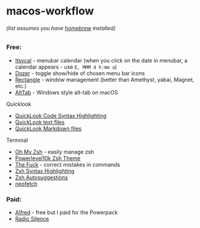 # macos-workflow
###### (list assumes you have [homebrew](https://brew.sh/) installed)

### Free:

- [Itsycal](https://www.mowglii.com/itsycal/) - menubar calendar (when you click on the date in menubar, a calendar appears - use `E, MMM d h:mm a`)
- [Dozer](https://github.com/Mortennn/Dozer) - toggle show/hide of chosen menu bar icons
- [Rectangle](https://github.com/rxhanson/Rectangle) - window management (better than Amethyst, yabai, Magnet, etc.)
- [AltTab](https://github.com/lwouis/alt-tab-macos) - Windows style alt-tab on macOS

Quicklook 

- [QuickLook Code Syntax Highlighting](https://github.com/anthonygelibert/QLColorCode)
- [QuickLook text files](https://github.com/whomwah/qlstephen)
- [QuickLook Markdown files](https://github.com/toland/qlmarkdown)

Terminal

- [Oh My Zsh](https://github.com/ohmyzsh/ohmyzsh) - easily manage zsh
- [Powerlevel10k Zsh Theme](https://github.com/romkatv/powerlevel10k)
- [The Fuck](https://github.com/nvbn/thefuck) - correct mistakes in commands
- [Zsh Syntax Highlighting](https://github.com/zsh-users/zsh-syntax-highlighting)
- [Zsh Autosuggestions](https://github.com/zsh-users/zsh-autosuggestions)
- [neofetch](https://github.com/dylanaraps/neofetch)

### Paid:

- [Alfred](https://www.alfredapp.com/) - free but I paid for the Powerpack
- [Radio Silence](https://radiosilenceapp.com/)
